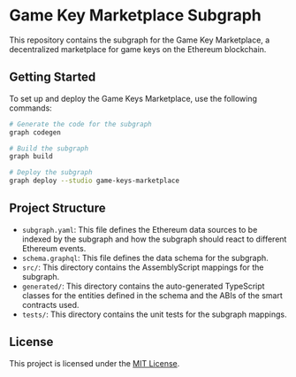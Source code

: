 # Game Key Marketplace Subgraph

This repository contains the subgraph for the Game Key Marketplace, a decentralized marketplace for game keys on the Ethereum blockchain.

## Getting Started

To set up and deploy the Game Keys Marketplace, use the following commands:

```bash
# Generate the code for the subgraph
graph codegen

# Build the subgraph
graph build

# Deploy the subgraph
graph deploy --studio game-keys-marketplace
```

## Project Structure

- `subgraph.yaml`: This file defines the Ethereum data sources to be indexed by the subgraph and how the subgraph should react to different Ethereum events.
- `schema.graphql`: This file defines the data schema for the subgraph.
- `src/`: This directory contains the AssemblyScript mappings for the subgraph.
- `generated/`: This directory contains the auto-generated TypeScript classes for the entities defined in the schema and the ABIs of the smart contracts used.
- `tests/`: This directory contains the unit tests for the subgraph mappings.

## License

This project is licensed under the [MIT License](LICENSE).
